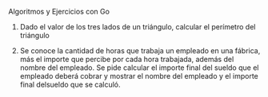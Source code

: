 Algoritmos y Ejercicios con Go
1) Dado el valor de los tres lados de un triángulo, calcular el perímetro del triángulo

2) Se conoce la cantidad de horas que trabaja un empleado en una fábrica, más el importe  que percibe por cada hora trabajada, además del nombre del  empleado. Se pide  calcular el importe final del sueldo que el empleado deberá cobrar y mostrar el nombre del empleado y el importe final delsueldo que se calculó. 
